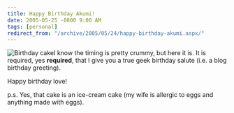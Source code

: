 ```yaml
---
title: Happy Birthday Akumi!
date: 2005-05-25 -0800 9:00 AM
tags: [personal]
redirect_from: "/archive/2005/05/24/happy-birthday-akumi.aspx/"
---
```


![](/images/BirthdayCake.jpg "Birthday cake")I know the timing is pretty
crummy, but here it is. It is required, yes **required**, that I give
you a true geek birthday salute (i.e. a blog birthday greeting).

Happy birthday love!

p.s. Yes, that cake is an ice-cream cake (my wife is allergic to eggs
and anything made with eggs).

